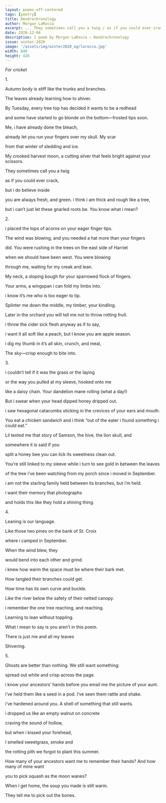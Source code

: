```yaml
---
layout: poems-off-centered
tags: [poetry]
title: Dendrochronology
author: Morgan LaRocca
excerpt: ... They sometimes call you a twig / as if you could ever crack, / but i do believe inside / you are always fresh, and green ...
date: 2020-12-04
description: 1 poem by Morgan LaRocca – Dendrochronology
issue: winter-2020
image: '/assets/img/winter2020_og/larocca.jpg'
width: 640
height: 426
---
```


<div class="stanza">
<p class="poemline"><em>For cricket</em></p>
</div>
<div class="stanza">
<p class="poemline">1.</p>
<p class="poemline">Autumn body is stiff like the trunks and branches.</p>
<p class="poemline">The leaves already learning how to shiver.</p>
<p class="poemline">By Tuesday, every tree top has decided it wants to be a redhead</p>
<p class="poemline">and some have started to go blonde on the bottom—frosted tips soon.</p>
<p class="poemline">Me, i have already done the bleach,</p>
<p class="poemline">already let you run your fingers over my skull. My scar</p>
<p class="poemline">from that winter of sledding and ice.</p>
<p class="poemline">My crooked harvest moon, a cutting silver that feels bright against your scissors.</p>
<p class="poemline">They sometimes call you a twig</p>
<p class="poemline">as if you could ever crack,</p>
<p class="poemline">but i do believe inside</p>
<p class="poemline">you are always fresh, and green. i think i am thick and rough like a tree,</p>
<p class="poemline">but i can’t just let these gnarled roots be. You know what i mean?</p>
</div>
<div class="stanza">
<p class="poemline">2.</p>
<p class="poemline">i placed the tops of acorns on your eager finger tips.</p>
<p class="poemline">The wind was blowing, and you needed a hat more than your fingers</p>
<p class="poemline">did. You were rushing in the trees on the east side of Harriet</p>
<p class="poemline">when we should have been west. You were blowing</p>
<p class="poemline">through me, waiting for my creak and lean.</p>
<p class="poemline">My neck, a sloping bough for your sparrowed flock of fingers.</p>
<p class="poemline">Your arms, a wingspan i can fold my limbs into.</p>
<p class="poemline">i know it’s me who is too eager to tip.</p>
<p class="poemline">Splinter me down the middle, my timber, your kindling.</p>
<p class="poemline">Later in the orchard you will tell me not to throw rotting fruit.</p>
<p class="poemline">i throw the cider sick flesh anyway as if to say,</p>
<p class="poemline">i want it all soft like a peach, but I know you are apple season.</p>
<p class="poemline">i dig my thumb in it’s all skin, crunch, and meal,</p>
<p class="poemline">The sky—crisp enough to bite into.</p>
</div>
<div class="stanza">
<p class="poemline">3.</p>
<p class="poemline">i couldn’t tell if it was the grass or the laying</p>
<p class="poemline">or the way you pulled at my sleeve, hooked onto me</p>
<p class="poemline">like a daisy chain. Your dandelion mane rolling (what a day!)</p>
<p class="poemline">But i swear when your head dipped honey dripped out.</p>
<p class="poemline">i saw hexagonal catacombs sticking in the crevices of your ears and mouth.</p>
<p class="poemline">You eat a chicken sandwich and i think “out of the eater i found something i could eat.”</p>
<p class="poemline">Lil texted me that story of Samson, the hive, the lion skull, and</p>
<p class="poemline">somewhere it is said if you</p>
<p class="poemline">split a honey bee you can lick its sweetness clean out.</p>
<p class="poemline">You’re still linked to my sleeve while i turn to see gold in between the leaves</p>
<p class="poemline">of the tree i’ve been watching from my porch since i moved in September.</p>
<p class="poemline">i am not the starling family held between its branches, but i’m held.</p>
<p class="poemline">i want their memory that photographs</p>
<p class="poemline">and holds this like they hold a shining thing.</p>
</div>
<div class="stanza">
<p class="poemline">4.</p>
<p class="poemline">Leaning is our language.</p>
<p class="poemline">Like those two pines on the bank of St. Croix</p>
<p class="poemline">where i camped in September.</p>
<p class="poemline">When the wind blew, they</p>
<p class="poemline">would bend into each other and grind.</p>
<p class="poemline">i knew how warm the space must be where their bark met.</p>
<p class="poemline">How tangled their branches could get.</p>
<p class="poemline">How time has its own curve and buckle.</p>
<p class="poemline">Like the river below the safety of their netted canopy.</p>
<p class="poemline">i remember the one tree reaching, and reaching.</p>
<p class="poemline">Learning to lean without toppling.</p>
<p class="poemline">What i mean to say is you aren’t in this poem.</p>
<p class="poemline">There is just me and all my leaves</p>
<p class="poemline">Shivering.</p>
</div>
<div class="stanza">
<p class="poemline">5.</p>
<p class="poemline">Ghosts are better than nothing. We still want something:</p>
<p class="poemline">spread out white and crisp across the page.</p>
<p class="poemline">i know your ancestors’ hands before you email me the picture of your aunt.</p>
<p class="poemline">i’ve held them like a seed in a pod. I’ve seen them rattle and shake.</p>
<p class="poemline">i’ve hardened around you. A shell of something that still wants.</p>
<p class="poemline">i dropped us like an empty walnut on concrete</p>
<p class="poemline">craving the sound of hollow,</p>
<p class="poemline">but when i kissed your forehead,</p>
<p class="poemline">I smelled sweetgrass, smoke and</p>
<p class="poemline">the rotting pith we forgot to plant this summer.</p>
<p class="poemline">How many of your ancestors want me to remember their hands? And how many of mine want</p>
<p class="poemline">you to pick squash as the moon wanes?</p>
<p class="poemline">When i get home, the soup you made is still warm.</p>
<p class="poemline">They tell me to pick out the bones.</p>
</div>
